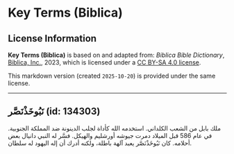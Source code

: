 # Key Terms (Biblica)

## License Information

**Key Terms (Biblica)** is based on and adapted from: _Biblica Bible Dictionary_, [Biblica, Inc.](https://www.biblica.com/), 2023, which is licensed under a [CC BY-SA 4.0 license](https://creativecommons.org/licenses/by-sa/4.0/legalcode.en).

This markdown version (created `2025-10-20`) is provided under the same license.



--------------------------------

## نَبُوخَذْنَصَّر (id: 134303)

ملك بابل من الشعب الكلداني. استخدمه الله كأداة لجلب الدينونة ضد المملكة الجنوبية. في عام 586 قبل الميلاد دمرت جيوشه أورشليم والهيكل. فسَّر له النبي دانيال بعض أحلامه. كان نَبُوخَذْنَصَّر يعبد آلهة باطلة، ولكنه أدرك أن إله اليهود له سلطان.


